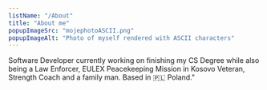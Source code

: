 ```yaml
---
listName: "/About"
title: "About me"
popupImageSrc: "mojephotoASCII.png"
popupImageAlt: "Photo of myself rendered with ASCII characters"
---
```


Software Developer currently working on finishing my CS Degree while also being a Law Enforcer, EULEX Peacekeeping Mission in Kosovo Veteran, Strength Coach and a family man. Based in 🇵🇱 Poland."
